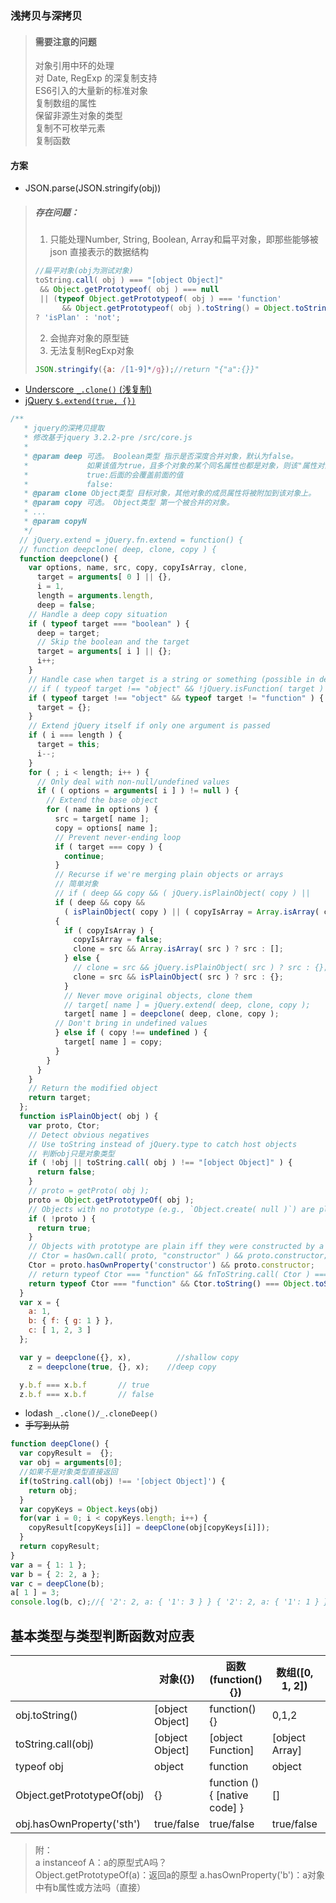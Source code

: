 ### 浅拷贝与深拷贝
> #### 需要注意的问题
>对象引用中环的处理  
>对 Date, RegExp 的深复制支持  
>ES6引入的大量新的标准对象  
>复制数组的属性  
>保留非源生对象的类型  
>复制不可枚举元素  
>复制函数

#### 方案
* JSON.parse(JSON.stringify(obj))
> ##### 存在问题：
> 1. 只能处理Number, String, Boolean, Array和扁平对象，即那些能够被 json 直接表示的数据结构
>```javascript
>//扁平对象(obj为测试对象)
>toString.call( obj ) === "[object Object]"
>  && Object.getPrototypeof( obj ) === null
>  || (typeof Object.getPrototypeof( obj ) === 'function' 
>       && Object.getPrototypeof( obj ).toString() = Object.toString())
>? 'isPlan' : 'not';
>```
> 2. 会抛弃对象的原型链
> 3. 无法复制RegExp对象
>```javascript
> JSON.stringify({a: /[1-9]*/g});//return "{"a":{}}"
>```
* [Underscore `_.clone()` (浅复制)](https://github.com/jashkenas/underscore/blob/e4743ab712b8ab42ad4ccb48b155034d02394e4d/underscore.js#L1068)
* [jQuery `$.extend(true, {})`](https://github.com/jquery/jquery/blob/1472290917f17af05e98007136096784f9051fab/src/core.js#L121)
```javascript
/**
   * jquery的深拷贝提取
   * 修改基于jquery 3.2.2-pre /src/core.js
   * 
   * @param deep 可选。 Boolean类型 指示是否深度合并对象，默认为false。
   *             如果该值为true，且多个对象的某个同名属性也都是对象，则该"属性对象"的属性也将进行合并。
   *             true:后面的会覆盖前面的值
   *             false:
   * @param clone Object类型 目标对象，其他对象的成员属性将被附加到该对象上。
   * @param copy 可选。 Object类型 第一个被合并的对象。
   * ...
   * @param copyN
   */
  // jQuery.extend = jQuery.fn.extend = function() {
  // function deepclone( deep, clone, copy ) {
  function deepclone() {
    var options, name, src, copy, copyIsArray, clone,
      target = arguments[ 0 ] || {},
      i = 1,
      length = arguments.length,
      deep = false;
    // Handle a deep copy situation
    if ( typeof target === "boolean" ) {
      deep = target;
      // Skip the boolean and the target
      target = arguments[ i ] || {};
      i++;
    }
    // Handle case when target is a string or something (possible in deep copy)
    // if ( typeof target !== "object" && !jQuery.isFunction( target ) ) { 
    if ( typeof target !== "object" && typeof target != "function" ) {
      target = {};
    }
    // Extend jQuery itself if only one argument is passed
    if ( i === length ) {
      target = this;
      i--;
    }
    for ( ; i < length; i++ ) {
      // Only deal with non-null/undefined values
      if ( ( options = arguments[ i ] ) != null ) {
        // Extend the base object
        for ( name in options ) {
          src = target[ name ];
          copy = options[ name ];
          // Prevent never-ending loop
          if ( target === copy ) {
            continue;
          }
          // Recurse if we're merging plain objects or arrays
          // 简单对象
          // if ( deep && copy && ( jQuery.isPlainObject( copy ) ||
          if ( deep && copy && 
            ( isPlainObject( copy ) || ( copyIsArray = Array.isArray( copy ) ) ) )
          {
            if ( copyIsArray ) {
              copyIsArray = false;
              clone = src && Array.isArray( src ) ? src : [];
            } else {
              // clone = src && jQuery.isPlainObject( src ) ? src : {};
              clone = src && isPlainObject( src ) ? src : {};
            }
            // Never move original objects, clone them
            // target[ name ] = jQuery.extend( deep, clone, copy );
            target[ name ] = deepclone( deep, clone, copy );
          // Don't bring in undefined values
          } else if ( copy !== undefined ) {
            target[ name ] = copy;
          }
        }
      }
    }
    // Return the modified object
    return target;
  };
  function isPlainObject( obj ) {
    var proto, Ctor;
    // Detect obvious negatives
    // Use toString instead of jQuery.type to catch host objects
    // 判断obj只是对象类型
    if ( !obj || toString.call( obj ) !== "[object Object]" ) {
      return false;
    }
    // proto = getProto( obj ); 
    proto = Object.getPrototypeOf( obj );
    // Objects with no prototype (e.g., `Object.create( null )`) are plain
    if ( !proto ) {
      return true;
    } 
    // Objects with prototype are plain iff they were constructed by a global Object function
    // Ctor = hasOwn.call( proto, "constructor" ) && proto.constructor;
    Ctor = proto.hasOwnProperty('constructor') && proto.constructor;
    // return typeof Ctor === "function" && fnToString.call( Ctor ) === ObjectFunctionString;
    return typeof Ctor === "function" && Ctor.toString() === Object.toString();
  }
  var x = {
    a: 1,
    b: { f: { g: 1 } },
    c: [ 1, 2, 3 ]
  };

  var y = deepclone({}, x),          //shallow copy
    z = deepclone(true, {}, x);    //deep copy

  y.b.f === x.b.f       // true
  z.b.f === x.b.f       // false
```
* lodash `_.clone()/_.cloneDeep()`
* ~~手写到从前~~
```javascript
function deepClone() {
  var copyResult =  {};
  var obj = arguments[0];
  //如果不是对象类型直接返回
  if(toString.call(obj) !== '[object Object]') {
    return obj;
  }
  var copyKeys = Object.keys(obj)
  for(var i = 0; i < copyKeys.length; i++) {
    copyResult[copyKeys[i]] = deepClone(obj[copyKeys[i]]);
  }
  return copyResult;
}
var a = { 1: 1 };
var b = { 2: 2, a };
var c = deepClone(b);
a[ 1 ] = 3;
console.log(b, c);//{ '2': 2, a: { '1': 3 } } { '2': 2, a: { '1': 1 } }```
```
## 基本类型与类型判断函数对应表
||对象({})|函数(function(){})|数组([0, 1, 2])|数字(2)|布尔(true)|undefined|null|字符串('test')|function* a(){}|
|--|--|--|--|--|--|--|--|--|--|
|obj.toString()|[object Object]|function(){}|0,1,2|2|true|err|err|'test'||
|toString.call(obj)|[object Object]|[object Function]|[object Array]|[object Number]|[object Boolean]|[object Undefined]|[object Null]|[object String]|[object GeneratorFunction]|
|typeof obj|object|function|object|number|boolean|undefined|object|string|function|
|Object.getPrototypeOf(obj)|{}|function () { [native code] }|[]|[Number: 0]|[Boolean: false]|`err`|`err`|String {}||
|obj.hasOwnProperty('sth')|true/false|true/false|true/false|false|false|false|false|false||

> 附：  
> a instanceof A：a的原型式A吗？  
> Object.getPrototypeOf(a)：返回a的原型
> a.hasOwnProperty('b')：a对象中有b属性或方法吗（直接）